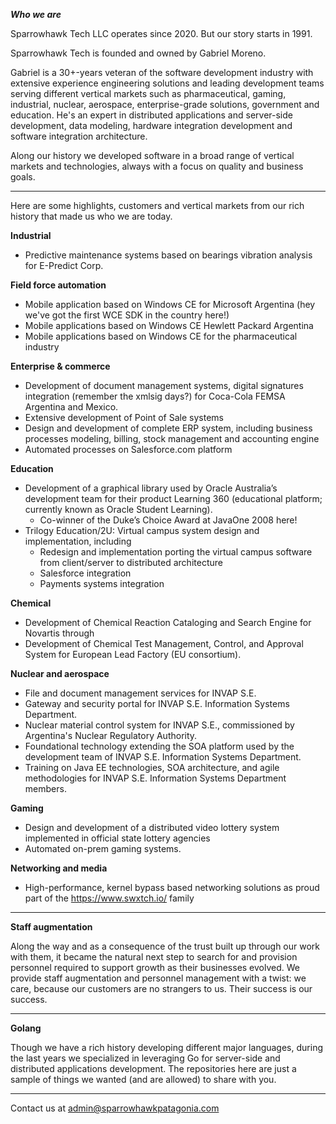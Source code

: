 
***Who we are***

Sparrowhawk Tech LLC operates since 2020. But our story starts in 1991.

Sparrowhawk Tech is founded and owned by Gabriel Moreno.

Gabriel is a 30+-years veteran of the software development industry with extensive experience engineering solutions and leading development teams serving different vertical markets such as pharmaceutical, gaming, industrial, nuclear, aerospace, enterprise-grade solutions, government and education.
He's an expert in distributed applications and server-side development, data modeling, hardware integration development and software integration architecture.

Along our history we developed software in a broad range of vertical markets and technologies, always with a focus on quality and business goals.

---

Here are some highlights, customers and vertical markets from our rich history that made us who we are today.

**Industrial**

* Predictive maintenance systems based on bearings vibration analysis for E-Predict Corp.

**Field force automation**
  * Mobile application based on Windows CE for Microsoft Argentina (hey we've got the first WCE SDK in the country here!)
  * Mobile applications based on Windows CE Hewlett Packard Argentina 
  * Mobile applications based on Windows CE for the pharmaceutical industry

**Enterprise & commerce**
* Development of document management systems, digital signatures integration (remember the xmlsig days?) for Coca-Cola FEMSA Argentina and Mexico.
* Extensive development of Point of Sale systems
* Design and development of complete ERP system, including business processes modeling, billing, stock management and accounting engine
* Automated processes on Salesforce.com platform

**Education**

* Development of a graphical library used by Oracle Australia’s development team for their product Learning 360 (educational platform; currently known as Oracle Student Learning).
    * Co-winner of the Duke’s Choice Award at JavaOne 2008 here!
* Trilogy Education/2U: Virtual campus system design and implementation, including
  * Redesign and implementation porting the virtual campus software from client/server to distributed architecture
  * Salesforce integration
  * Payments systems integration 

**Chemical**

* Development of Chemical Reaction Cataloging and Search Engine for Novartis through
* Development of Chemical Test Management, Control, and Approval System for European Lead Factory (EU consortium).

**Nuclear and aerospace**

* File and document management services for INVAP S.E.
* Gateway and security portal for INVAP S.E. Information Systems Department.
* Nuclear material control system for INVAP S.E., commissioned by Argentina's Nuclear Regulatory Authority.
* Foundational technology extending the SOA platform used by the development team of INVAP S.E. Information Systems Department.
* Training on Java EE technologies, SOA architecture, and agile methodologies for INVAP S.E. Information Systems Department members.

**Gaming**

* Design and development of a distributed video lottery system implemented in official state lottery agencies
* Automated on-prem gaming systems.

**Networking and media**
* High-performance, kernel bypass based networking solutions as proud part of the https://www.swxtch.io/ family

---

**Staff augmentation**

Along the way and as a consequence of the trust built up through our work with them, it became the natural next step to search for  and provision 
personnel required to support growth as their businesses evolved. We provide staff augmentation and personnel management with a twist: we care, because our customers are no strangers to us. Their success is our success.


---

**Golang**

Though we have a rich history developing different major languages, during the last years we specialized in leveraging Go for server-side and distributed applications
development. The repositories here are just a sample of things we wanted (and are allowed) to share with you.


---

Contact us at admin@sparrowhawkpatagonia.com

